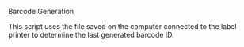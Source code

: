 Barcode Generation

This script uses the file saved on the computer connected to the label printer to determine the last generated barcode ID. 
